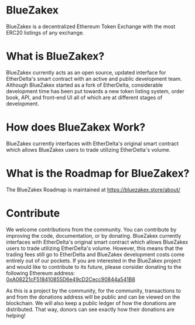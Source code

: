 # BlueZakex
BlueZakex is a decentralized Ethereum Token Exchange with the most ERC20 listings of any exchange.


# What is BlueZakex?
BlueZakex currently acts as an open source, updated interface for EtherDelta's smart contract with an active and public development team. Although BlueZakex started as a fork of EtherDelta, considerable development time has been put towards a new token listing system, order book, API, and front-end UI all of which are at different stages of development.


# How does BlueZakex Work?
BlueZakex currently interfaces with EtherDelta's original smart contract which allows BlueZakex users to trade utilizing EtherDelta's volume.


# What is the Roadmap for BlueZakex?
The BlueZakex Roadmap is maintained at https://bluezakex.store/about/


# Contribute
We welcome contributions from the community. You can contribute by improving the code, documentation, or by donating. 
BlueZakex currently interfaces with EtherDelta's original smart contract which allows BlueZakex users to trade utilizing EtherDelta's volume. However, this means that the trading fees still go to EtherDelta and BlueZakex development costs come entirely out of our pockets. If you are interested in the BlueZakex project and would like to contribute to its future, please consider donating to the following Ethereum address: <a href="https://etherscan.io/address/0xA08221cF518410855D6e49cD2Cecc90844a541B8">0xA08221cF518410855D6e49cD2Cecc90844a541B8</a>

As this is a project by the community, for the community, transactions to and from the donations address will be public and can be viewed on the blockchain. We will also keep a public ledger of how the donations are distributed. That way, donors can see exactly how their donations are helping!
